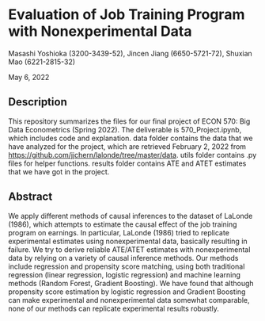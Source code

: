 # Evaluation of Job Training Program with Nonexperimental Data

Masashi Yoshioka (3200-3439-52), Jincen Jiang (6650-5721-72), Shuxian Mao (6221-2815-32)

May 6, 2022

## Description

This repository summarizes the files for our final project of ECON 570: Big Data Econometrics (Spring 2022). The deliverable is 570_Project.ipynb, which includes code and explanation. data folder contains the data that we have analyzed for the project, which are retrieved February 2, 2022 from https://github.com/jjchern/lalonde/tree/master/data. utils folder contains .py files for helper functions. results folder contains ATE and ATET estimates that we have got in the project.

## Abstract

We apply different methods of causal inferences to the dataset of LaLonde (1986), which attempts to estimate the causal effect of the job training program on earnings. In particular, LaLonde (1986) tried to replicate experimental estimates using nonexperimental data, basically resulting in failure. We try to derive reliable ATE/ATET estimates with nonexperimental data by relying on a variety of causal inference methods. Our methods include regression and propensity score matching, using both traditional regression (linear regression, logistic regression) and machine learning methods (Random Forest, Gradient Boosting). We have found that although propensity score estimation by logistic regression and Gradient Boosting can make experimental and nonexperimental data somewhat comparable, none of our methods can replicate experimental results robustly.

